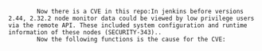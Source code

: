 
            Now there is a CVE in this repo:In jenkins before versions 2.44, 2.32.2 node monitor data could be viewed by low privilege users via the remote API. These included system configuration and runtime information of these nodes (SECURITY-343)..
            Now the following functions is the cause for the CVE:
            